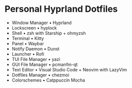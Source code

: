 # Personal Hyprland Dotfiles

- Window Manager • Hyprland
- Lockscreen  • hyplock
- Shell • zsh with Starship + ohmyzsh
- Terminal • Kitty
- Panel • Waybar
- Notify Daemon • Dunst
- Launcher • Rofi
- TUI File Manager • yazi 
- GUI File Manager • pcmanfm-qt
- Text Editor • Visual Studio Code + Neovim with LazyVim
- Dotfiles Manager • chezmoi
- Colorschemes • Catppuccin Mocha

